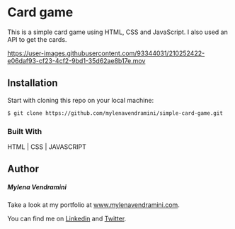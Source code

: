 # Card game

This is a simple card game using HTML, CSS and JavaScript. I also used an API to get the cards.


https://user-images.githubusercontent.com/93344031/210252422-e06daf93-cf23-4cf2-9bd1-35d62ae8b17e.mov


## Installation

Start with cloning this repo on your local machine:

```bash
$ git clone https://github.com/mylenavendramini/simple-card-game.git
```

### Built With

HTML | CSS | JAVASCRIPT

## Author

##### Mylena Vendramini

Take a look at my portfolio at www.mylenavendramini.com.

You can find me on [Linkedin](https://www.linkedin.com/in/mylenavendramini/) and [Twitter](https://twitter.com/mmvendramini).

